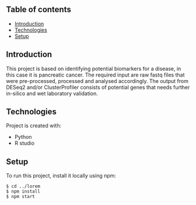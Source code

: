 ## Table of contents
* [Introduction](#Introduction)
* [Technologies](#technologies)
* [Setup](#setup)

## Introduction
This project is based on identifying potential biomarkers for a disease, in this case it is pancreatic cancer. The required input are raw fastq files that were pre-processed, processed and analysed accordingly. The output from DESeq2 and/or ClusterProfiler consists of potential genes that needs further in-silico and wet laboratory validation.  
	
## Technologies
Project is created with:
* Python
* R studio
	
## Setup
To run this project, install it locally using npm:

```
$ cd ../lorem
$ npm install
$ npm start
```

